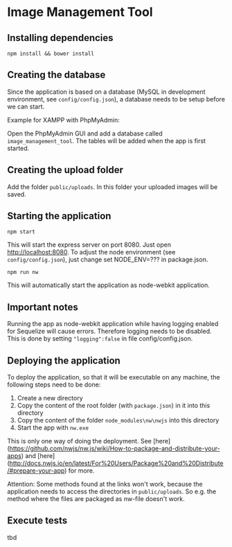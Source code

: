 # Image Management Tool

## Installing dependencies

```
npm install && bower install
```

## Creating the database

Since the application is based on a database (MySQL in development environment, see ```config/config.json```), a database needs
to be setup before we can start.

Example for XAMPP with PhpMyAdmin:

Open the PhpMyAdmin GUI and add a database called ```image_management_tool```. The tables will be added when the app is first started.

## Creating the upload folder

Add the folder ```public/uploads```. In this folder your uploaded images will be saved.

## Starting the application

```
npm start
```
This will start the express server on port 8080. Just open [http://localhost:8080](http://localhost:8080).
To adjust the node environment (see ```config/config.json```), just change set NODE_ENV=??? in package.json.

```
npm run nw
```
This will automatically start the application as node-webkit application.

## Important notes

Running the app as node-webkit application while having logging enabled for Sequelize will cause errors. Therefore logging needs to
be disabled. This is done by setting ```"logging":false``` in file config/config.json.

## Deploying the application

To deploy the application, so that it will be executable on any machine, the following steps need to be done:

1. Create a new directory
2. Copy the content of the root folder (with ```package.json```) in it into this directory
3. Copy the content of the folder ```node_modules\nw\nwjs``` into this directory
4. Start the app with ```nw.exe```

This is only one way of doing the deployment. See
[here]
(https://github.com/nwjs/nw.js/wiki/How-to-package-and-distribute-your-apps)
and
[here]
(http://docs.nwjs.io/en/latest/For%20Users/Package%20and%20Distribute/#prepare-your-app)
for more.

Attention: Some methods found at the links won't work, because the application needs to access the directories in ```public/uploads```.
So e.g. the method where the files are packaged as nw-file doesn't work.


## Execute tests

tbd
